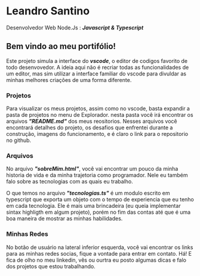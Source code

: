 # Leandro Santino

Desenvolvedor Web Node.Js : _**Javascript & Typescript**_

## Bem vindo ao meu portifólio!
Este projeto simula a interface do ***vscode***, o editor de codigos favorito de todo desenvovedor. A ideia aqui não é recriar todas as funcionalidades de um editor, mas sim utilizar a interface familiar do vscode para divuldar as minhas melhores criações de uma forma diferente.

### Projetos
Para visualizar os meus projetos, assim como no vscode, basta expandir a pasta de projetos no menu de Explorador. nesta pasta você irá encontrar os arquivos _**"README.md"**_ dos meus reositorios. Nesses arquivos você encontrará detalhes do projeto, os desafios que enfrentei durante a construção, imagens do funcionamento, e é claro o link para o repositorio no github.

### Arquivos
No arquivo _**"sobreMim.html"**_, você vai encontrar um pouco da minha historia de vida e da minha trajetoria como programador. Nele eu também falo sobre as tecnologias com as quais eu trabalho.

O que temos no arquivo _**"tecnologias.ts"**_ é um modulo escrito em typescript que exporta um objeto com o tempo de experiencia que eu tenho em cada tecnologia. Ele é mais uma brincadeira (eu queia implementar sintax highligth em algum projeto), porém no fim das contas até que é uma boa maneira de mostrar as minhas habilidades.

### Minhas Redes 
No botão de usuário na lateral inferior esquerda, você vai encontrar os links para as minhas redes socias, fique a vontade para entrar em contato. 
Há! E fica de olho no meu linkedin, vês ou ourtra eu posto algumas dicas e falo dos projetos que estou trabalhando.
